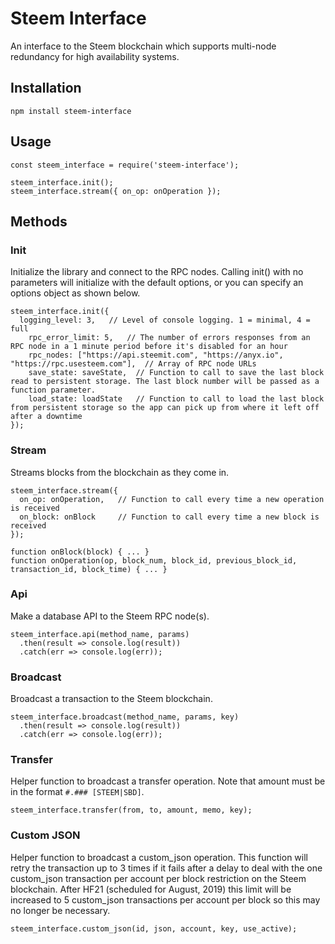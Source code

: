 # Steem Interface
An interface to the Steem blockchain which supports multi-node redundancy for high availability systems.

## Installation

```
npm install steem-interface
```

## Usage

```
const steem_interface = require('steem-interface');

steem_interface.init();
steem_interface.stream({ on_op: onOperation });
```

## Methods

### Init
Initialize the library and connect to the RPC nodes. Calling init() with no parameters will initialize with the default options, or you can specify an options object as shown below.

```
steem_interface.init({
  logging_level: 3,   // Level of console logging. 1 = minimal, 4 = full
	rpc_error_limit: 5,   // The number of errors responses from an RPC node in a 1 minute period before it's disabled for an hour
	rpc_nodes: ["https://api.steemit.com", "https://anyx.io", "https://rpc.usesteem.com"],  // Array of RPC node URLs
	save_state: saveState,  // Function to call to save the last block read to persistent storage. The last block number will be passed as a function parameter.
	load_state: loadState   // Function to call to load the last block from persistent storage so the app can pick up from where it left off after a downtime
});
```

### Stream
Streams blocks from the blockchain as they come in.

```
steem_interface.stream({ 
  on_op: onOperation,   // Function to call every time a new operation is received
  on_block: onBlock     // Function to call every time a new block is received
});

function onBlock(block) { ... }
function onOperation(op, block_num, block_id, previous_block_id, transaction_id, block_time) { ... }
```

### Api
Make a database API to the Steem RPC node(s).

```
steem_interface.api(method_name, params)
  .then(result => console.log(result))
  .catch(err => console.log(err));
```

### Broadcast
Broadcast a transaction to the Steem blockchain.

```
steem_interface.broadcast(method_name, params, key)
  .then(result => console.log(result))
  .catch(err => console.log(err));
```

### Transfer
Helper function to broadcast a transfer operation. Note that amount must be in the format `#.### [STEEM|SBD]`.

```
steem_interface.transfer(from, to, amount, memo, key);
```

### Custom JSON
Helper function to broadcast a custom_json operation. This function will retry the transaction up to 3 times if it fails after a delay to deal with the one custom_json transaction per account per block restriction on the Steem blockchain. After HF21 (scheduled for August, 2019) this limit will be increased
to 5 custom_json transactions per account per block so this may no longer be necessary.

```
steem_interface.custom_json(id, json, account, key, use_active);
```
